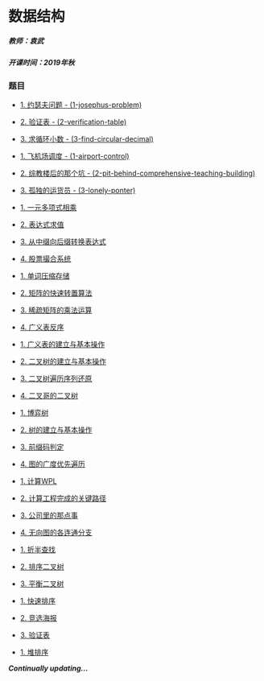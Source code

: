 # 数据结构

##### 教师：袁武

##### 开课时间：2019年秋

### 题目

- [1. 约瑟夫问题 - (1-josephus-problem)](https://github.com/Hyperzsb/BIT/tree/master/2019/data-structure/1-josephus-problem)

- [2. 验证表 - (2-verification-table)](https://github.com/Hyperzsb/BIT/tree/master/2019/data-structure/2-verification-table)
- [3. 求循环小数 - (3-find-circular-decimal)](https://github.com/Hyperzsb/BIT/tree/master/2019/data-structure/3-find-circular-decimal)
- [1. 飞机场调度 - (1-airport-control)](https://github.com/Hyperzsb/BIT/tree/master/2019/data-structure/1-airport-control)
- [2. 综教楼后的那个坑 - (2-pit-behind-comprehensive-teaching-building)](https://github.com/Hyperzsb/BIT/tree/master/2019/data-structure/2-pit-behind-comprehensive-teaching-building)
- [3. 孤独的运货员 - (3-lonely-ponter)](https://github.com/Hyperzsb/BIT/tree/master/2019/data-structure/3-lonely-ponter)
- [1. 一元多项式相乘]()
- [2. 表达式求值]()
- [3. 从中缀向后缀转换表达式]()
- [4. 股票撮合系统]()
- [1.  单词压缩存储]()
- [2. 矩阵的快速转置算法]()
- [3. 稀疏矩阵的乘法运算]()
- [4. 广义表反序]()
- [1. 广义表的建立与基本操作]()
- [2. 二叉树的建立与基本操作]()
- [3. 二叉树遍历序列还原]()
- [4. 二叉哥的二叉树]()
- [1. 博弈树]()
- [2. 树的建立与基本操作]()
- [3. 前缀码判定]()
- [4. 图的广度优先遍历]()
- [1. 计算WPL]()
- [2. 计算工程完成的关键路径]()
- [3. 公司里的那点事]()
- [4. 无向图的各连通分支]()
- [1. 折半查找]()
- [2. 排序二叉树]()
- [3. 平衡二叉树]()
- [1. 快速排序]()
- [2. 竞选海报]()
- [3. 验证表]()
- [1. 堆排序]()

***Continually updating...***